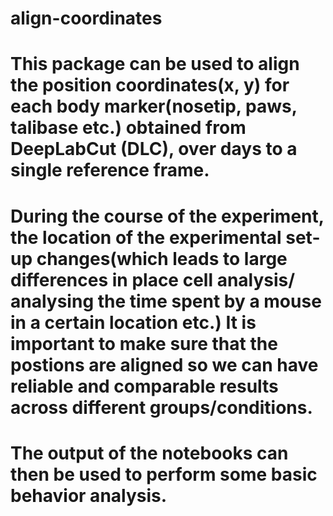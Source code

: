 # align-coordinates

# This package can be used to align the position coordinates(x, y) for each body marker(nosetip, paws, talibase etc.) obtained from DeepLabCut (DLC), over days to a single reference frame.

# During the course of the experiment, the location of the experimental set-up changes(which leads to large differences in place cell analysis/ analysing the time spent by a mouse in a certain location etc.) It is important to make sure that the postions are aligned so we can have reliable and comparable results across different groups/conditions.

# The output of the notebooks can then be used to perform some basic behavior analysis.
